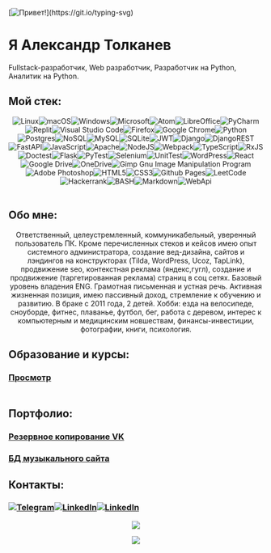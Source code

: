 [![Привет!](https://readme-typing-svg.herokuapp.com?color=%2336BCF7&lines=Привет!)](https://git.io/typing-svg)
# Я Александр Толканев 

Fullstack-разработчик, Web разработчик, Разработчик на Python, Аналитик на Python.

## Мой стек:
<div id="header" align="center">

![Linux](https://img.shields.io/badge/Linux-FCC624?style=for-the-badge&logo=linux&logoColor=black)![macOS](https://img.shields.io/badge/mac%20os-000000?style=for-the-badge&logo=macos&logoColor=F0F0F0)![Windows](https://img.shields.io/badge/Windows-0078D6?style=for-the-badge&logo=windows&logoColor=white)![Microsoft](https://img.shields.io/badge/Microsoft-0078D4?style=for-the-badge&logo=microsoft&logoColor=white)![Atom](https://img.shields.io/badge/Atom-%2366595C.svg?style=for-the-badge&logo=atom&logoColor=white)![LibreOffice](https://img.shields.io/badge/LibreOffice-%2318A303?style=for-the-badge&logo=LibreOffice&logoColor=white)![PyCharm](https://img.shields.io/badge/pycharm-143?style=for-the-badge&logo=pycharm&logoColor=black&color=black&labelColor=green)![Replit](https://img.shields.io/badge/Replit-DD1200?style=for-the-badge&logo=Replit&logoColor=white)![Visual Studio Code](https://img.shields.io/badge/Visual%20Studio%20Code-0078d7.svg?style=for-the-badge&logo=visual-studio-code&logoColor=white)![Firefox](https://img.shields.io/badge/Firefox-FF7139?style=for-the-badge&logo=Firefox-Browser&logoColor=white)![Google Chrome](https://img.shields.io/badge/Google%20Chrome-4285F4?style=for-the-badge&logo=GoogleChrome&logoColor=white)![Python](https://img.shields.io/badge/python-3670A0?style=for-the-badge&logo=python&logoColor=ffdd54)![Postgres](https://img.shields.io/badge/postgres-%23316192.svg?style=for-the-badge&logo=postgresql&logoColor=white)![NoSQL](https://img.shields.io/badge/NoSQL-NoSQL-blue?style=for-the-badge&logo=sqlite&logoColor=white)![MySQL](https://img.shields.io/badge/mysql-%2300f.svg?style=for-the-badge&logo=mysql&logoColor=white)![SQLite](https://img.shields.io/badge/sqlite-%2307405e.svg?style=for-the-badge&logo=sqlite&logoColor=white)![JWT](https://img.shields.io/badge/JWT-black?style=for-the-badge&logo=JSON%20web%20tokens)![Django](https://img.shields.io/badge/django-%23092E20.svg?style=for-the-badge&logo=django&logoColor=white)![DjangoREST](https://img.shields.io/badge/DJANGO-REST-ff1709?style=for-the-badge&logo=django&logoColor=white&color=ff1709&labelColor=gray)![FastAPI](https://img.shields.io/badge/FastAPI-005571?style=for-the-badge&logo=fastapi)![JavaScript](https://img.shields.io/badge/javascript-%23323330.svg?style=for-the-badge&logo=javascript&logoColor=%23F7DF1E)![Apache](https://img.shields.io/badge/apache-%23D42029.svg?style=for-the-badge&logo=apache&logoColor=white)![NodeJS](https://img.shields.io/badge/node.js-6DA55F?style=for-the-badge&logo=node.js&logoColor=white)![Webpack](https://img.shields.io/badge/webpack-%238DD6F9.svg?style=for-the-badge&logo=webpack&logoColor=black)![TypeScript](https://img.shields.io/badge/TypeScript-TypeScript-orange?style=for-the-badge&logo=javascript&logoColor=%23F7DF1E)![RxJS](https://img.shields.io/badge/rxjs-%23B7178C.svg?style=for-the-badge&logo=reactivex&logoColor=white)![Doctest](https://img.shields.io/badge/Doctest-Doctest-yellow?style=for-the-badge&logo=python&logoColor=ffdd54)![Flask](https://img.shields.io/badge/flask-%23000.svg?style=for-the-badge&logo=flask&logoColor=white)![PyTest](https://img.shields.io/badge/PyTest-PyTest-brightgreen?style=for-the-badge&logo=python&logoColor=ffdd54)![Selenium](https://img.shields.io/badge/-selenium-%43B02A?style=for-the-badge&logo=selenium&logoColor=white)![UnitTest](https://img.shields.io/badge/UnitTest-UnitTest-yellow?style=for-the-badge&logo=python&logoColor=ffdd54)![WordPress](https://img.shields.io/badge/WordPress-%23117AC9.svg?style=for-the-badge&logo=WordPress&logoColor=white)![React](https://img.shields.io/badge/react-%2320232a.svg?style=for-the-badge&logo=react&logoColor=%2361DAFB)![Google Drive](https://img.shields.io/badge/Google%20Drive-4285F4?style=for-the-badge&logo=googledrive&logoColor=white)![OneDrive](https://img.shields.io/badge/OneDrive-0078D4.svg?style=for-the-badge&logo=microsoftonedrive&logoColor=white)![Gimp Gnu Image Manipulation Program](https://img.shields.io/badge/Gimp-657D8B?style=for-the-badge&logo=gimp&logoColor=FFFFFF)![Adobe Photoshop](https://img.shields.io/badge/adobe%20photoshop-%2331A8FF.svg?style=for-the-badge&logo=adobe%20photoshop&logoColor=white)![HTML5](https://img.shields.io/badge/html5-%23E34F26.svg?style=for-the-badge&logo=html5&logoColor=white)![CSS3](https://img.shields.io/badge/css3-%231572B6.svg?style=for-the-badge&logo=css3&logoColor=white)![Github Pages](https://img.shields.io/badge/github%20pages-121013?style=for-the-badge&logo=github&logoColor=white)![LeetCode](https://img.shields.io/badge/LeetCode-000000?style=for-the-badge&logo=LeetCode&logoColor=#d16c06)![Hackerrank](https://img.shields.io/badge/-Hackerrank-2EC866?style=for-the-badge&logo=HackerRank&logoColor=white)![BASH](https://img.shields.io/badge/BASH-BASH-lightgrey?style=for-the-badge&logo=HackerRank&logoColor=white)![Markdown](https://img.shields.io/badge/markdown-%23000000.svg?style=for-the-badge&logo=markdown&logoColor=white)![WebApi](https://img.shields.io/badge/WebApi-WebApi-blue?style=for-the-badge&logo=fastapi)<br/><br/></div>


## Обо мне:
<div id="header" align="center">
Ответственный, целеустремленный, коммуникабельный, уверенный пользователь ПК. Кроме перечисленных стеков и кейсов имею опыт системного администратора, создание вед-дизайна, сайтов и лэндингов на конструкторах (Tilda, WordPress, Ucoz, TapLink), продвижение seo, контекстная реклама (яндекс,гугл), создание и продвижение (таргетированная реклама) страниц в соц сетях. Базовый уровень владения ENG. Грамотная письменная и устная речь. Активная жизненная позиция, имею пассивный доход, стремление к обучению и развитию. В браке с 2011 года, 2 детей. Хобби: езда на велосипеде, сноуборде, фитнес, плаванье, футбол, бег, работа с деревом, интерес к компьютерным и медицинским новшествам, финансы-инвестиции, фотографии, книги, психология.</div>


## Образование и курсы: 
### [Просмотр](https://github.com/allcars61/allcars61/blob/main/education/README.MD)<br/><br/>

## Портфолио:
### [Резервное копирование VK](https://github.com/allcars61/prf_vk/)<br/>
### [БД музыкального сайта](https://github.com/allcars61/pfr_bd/)<br/>


## Контакты:
### [![Telegram](https://img.shields.io/badge/-Telegram-090909?style=for-the-badge&logo=telegram&logoColor=27A0D9)](https://t.me/allcars61)[![LinkedIn](https://img.shields.io/badge/-Whatsapp-090909?style=for-the-badge&logo=Whatsapp&logoColor=007BB6)](https://api.whatsapp.com/send/?phone=79185544300)[![LinkedIn](https://img.shields.io/badge/-LinkedIn-090909?style=for-the-badge&logo=linkedin&logoColor=007BB6)](https://www.linkedin.com/in/aleksandr-tolkanev-912b9820b/)





<div id="header" align="center">
  
![](https://leetcard.jacoblin.cool/allcars61?site=us)



![](https://komarev.com/ghpvc/?username=your-github-username)
</div>
